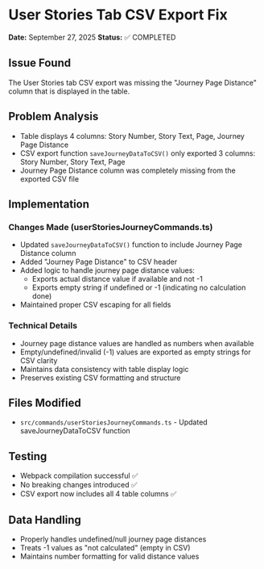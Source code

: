 # User Stories Tab CSV Export Fix

**Date:** September 27, 2025
**Status:** ✅ COMPLETED

## Issue Found
The User Stories tab CSV export was missing the "Journey Page Distance" column that is displayed in the table.

## Problem Analysis
- Table displays 4 columns: Story Number, Story Text, Page, Journey Page Distance
- CSV export function `saveJourneyDataToCSV()` only exported 3 columns: Story Number, Story Text, Page
- Journey Page Distance column was completely missing from the exported CSV file

## Implementation

### Changes Made (userStoriesJourneyCommands.ts)
- Updated `saveJourneyDataToCSV()` function to include Journey Page Distance column
- Added "Journey Page Distance" to CSV header
- Added logic to handle journey page distance values:
  - Exports actual distance value if available and not -1
  - Exports empty string if undefined or -1 (indicating no calculation done)
- Maintained proper CSV escaping for all fields

### Technical Details
- Journey page distance values are handled as numbers when available
- Empty/undefined/invalid (-1) values are exported as empty strings for CSV clarity
- Maintains data consistency with table display logic
- Preserves existing CSV formatting and structure

## Files Modified
- `src/commands/userStoriesJourneyCommands.ts` - Updated saveJourneyDataToCSV function

## Testing
- Webpack compilation successful ✅
- No breaking changes introduced ✅
- CSV export now includes all 4 table columns ✅

## Data Handling
- Properly handles undefined/null journey page distances
- Treats -1 values as "not calculated" (empty in CSV)
- Maintains number formatting for valid distance values
